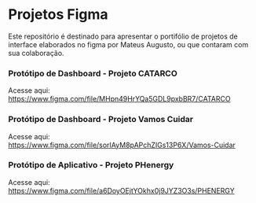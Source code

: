 # Projetos Figma

Este repositório é destinado para apresentar o portifólio de projetos de interface elaborados no figma por Mateus Augusto, ou que contaram com sua colaboração.

### Protótipo de Dashboard - Projeto CATARCO

Acesse aqui: https://www.figma.com/file/MHpn49HrYQa5GDL9pxbBR7/CATARCO

### Protótipo de Dashboard - Projeto Vamos Cuidar

Acesse aqui: https://www.figma.com/file/sorIAyM8pAPchZIGs13P6X/Vamos-Cuidar

### Protótipo de Aplicativo - Projeto PHenergy

Acesse aqui: https://www.figma.com/file/a6DoyOEjtYOkhx0j9JYZ3O3s/PHENERGY
